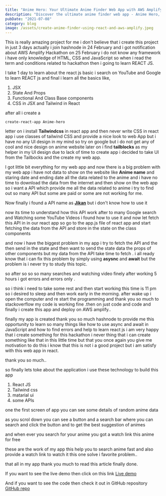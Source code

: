 ```yaml
---
title: "Anime Hero: Your Ultimate Anime Finder Web App with AWS Amplify"
description: "Discover the ultimate anime finder web app - Anime Hero, built with AWS Amplify. Find and watch your favorite anime shows hassle-free with this innovative solution from the AWS Amplify Hackathon"
pubDate: "2021-07-08"
category: blog
image: /assets/create-anime-finder-using-react-and-aws-amplify.jpeg
---
```


This is really amazing project for me i don't believe that i create this project in just 3 days actually i join hashnode in 24 February and i got notification about AWS Amplify Hackathon on 25 February i do not know any framework i have only knowledge of HTML, CSS and JavaScript so when i read the term and conditions related to hackathon then i going to learn REACT JS.

I take 1 day to learn about the react js basic i search on YouTube and Google to learn REACT js and final i learn all the basics like,

1. JSX
2. State And Props
3. Functional And Class Base components
4. CSS in JSX and Tailwind in React

after all i create a

```
create-react-app Anime-hero
```

letter on i install **Tailwindcss** in react app and then never write CSS in react app i use classes of tailwind CSS and provide a nice look to web App but i have no any UI design in my mind so try on google but i do not get any of cool and nice design on anime website later on i find **tailblocks** as my helper in my UI design due to lack of time to create app i decided to take UI from the Tailbocks and the create my web app.

I got little bit everything for my web app and now there is a big problem with my web app i have not data to show on the website like **Anime name** and staring date and ending date all the data related to the anime and i have no time to download the data from the internet and then show on the web app so i want a API which provide me all the data related to anime i try to find out so many API but some are paid or some are not working for me.

Now finally i found a API name as [**Jikan**](https://jikan.docs.apiary.io/#) but i don't know how to use it

now its time to understand how this API work after to many Google search and Watching
some YouTube Videos i found how to use it and now let fetch this API in in our react
app so go to the app.js file of react app and start fetching the data from the API
and store in the state on the class components

and now i have the biggest problem in my app i try to fetch the API and the then send in the state and then want to send the state data the props of other components but my data from the API take time to fetch . i all ready know that i can fix this problem by simply using **asysnc** and **await** but the problem is i never try to study this topic.

so after so so so many searches and watching video finely after working 5 hours i got errors and errors only .

so i think i need to take some rest and then start working this time is 11 pm so i desired to sleep and then work early in the morning.
after wake up i open the computer and re start the programming and thank you so much to stackoverflow my code is working fine .then on just code and code and finally i create this app and deploy on AWS amplify..

finally my app is created thank you so much hashnode to provide me this opportunity to learn so many things like how to use async and await in JavaScript and how to find errors and help to learn react js i am very happy that i create something for this hackathon i never thing that i can create something like that in this little time but that you once again you give me motivation to do this i know that this is not i a good project but i am satisfy with this web app in react.

thank you so much..

so finally lets toke about the application
i use these technology to build this app

1. React JS
2. Tailwind css
3. matarial ui
4. some APIs

one the first screen of app you can see some details of random anime data

as you scrol down you can see a button and a search bar where you can search and click the button and to get the best suggestion of animes

and when ever you search for your anime you got a watch link this anime for free

these are the work of my app this help you to search anime fast and also provide a watch link to watch it this one solve i favorite problem..

that all in my app thank you much to read this article
finally done.

If you want to see the live demo then click on this link
[Live demo](https://main.d16yghp0p3mpte.amplifyapp.com/)

And if you want to see the code then check it out in GitHub repository
[GitHub repo](https://github.com/anshumeena1947/anime-web-app)
